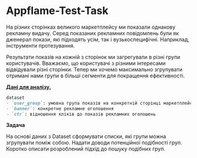 # Appflame-Test-Task
На різних сторінках великого маркетплейсу ми показали однакову рекламну видачу. Серед показаних рекламних повідомлень були як дженерал покази, які підходять усім, так і вузькоспецифічні. Наприклад, інструменти протезування.

Результати показів на кожній з сторінок ми загрегували в різні групи користувачів. Вважаємо, що користувачі з різними інтересами відвідували різні сторінки.
Тепер ми хочемо максимально згрупувати отримані нами групи в більші сегменти для покращення ефективності.

**[Дані для аналізу.](https://docs.google.com/spreadsheets/d/1Mjfb_Fn7zYiPdtSj6LJE5KvsVDq1DZdqpajzGtmPzmo/edit#gid=0)**

```markdown
dataset
- `user_group`: умовна група показів на конкретній сторінці маркетплейсу.
- `banner`: конкретне рекламне оголошення
- `ctr`: відношення кліків до показів рекламних оголошень
```

**Задача**

На основі даних з Dataset сформувати списки, які групи можна згрупувати поміж собою.
Надати доводи потенційної подібності груп.
Коротко описати розроблений підхід до пошуку подібних груп.
